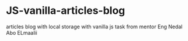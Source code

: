 # JS-vanilla-articles-blog
articles blog with local storage with vanilla js task from mentor Eng Nedal Abo ELmaalii
